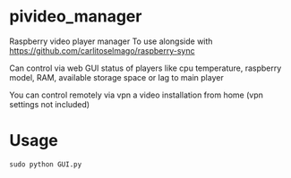 # pivideo_manager
Raspberry video player manager
To use alongside with
https://github.com/carlitoselmago/raspberry-sync

Can control via web GUI status of players like cpu temperature, raspberry model, RAM, available storage space or lag to main player

You can control remotely via vpn a video installation from home (vpn settings not included)  

# Usage


```
sudo python GUI.py
```
